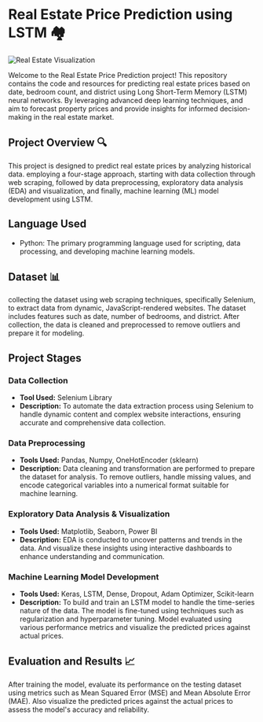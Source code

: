 # Real Estate Price Prediction using LSTM 🏘️

![Real Estate Visualization](https://media.licdn.com/dms/image/D4D12AQF7aWCrSGv5_w/article-cover_image-shrink_720_1280/0/1708328033213?e=2147483647&v=beta&t=7tGBbmwb88d1DyBDQ4Du5Pn7CL3DFlFzM0aGpYzvZts)


Welcome to the Real Estate Price Prediction project! This repository contains the code and resources for predicting real estate prices based on date, bedroom count, and district using Long Short-Term Memory (LSTM) neural networks. By leveraging advanced deep learning techniques, and aim to forecast property prices and provide insights for informed decision-making in the real estate market.

## Project Overview 🔍
This project is designed to predict real estate prices by analyzing historical data. employing a four-stage approach, starting with data collection through web scraping, followed by data preprocessing, exploratory data analysis (EDA) and visualization, and finally, machine learning (ML) model development using LSTM.

## Language Used
- Python: The primary programming language used for scripting, data processing, and developing machine learning models.

## Dataset 📊
collecting the dataset using web scraping techniques, specifically Selenium, to extract data from dynamic, JavaScript-rendered websites. The dataset includes features such as date, number of bedrooms, and district. After collection, the data is cleaned and preprocessed to remove outliers and prepare it for modeling.

## Project Stages

### Data Collection
- **Tool Used:** Selenium Library
- **Description:** To automate the data extraction process using Selenium to handle dynamic content and complex website interactions, ensuring accurate and comprehensive data collection.

### Data Preprocessing
- **Tools Used:** Pandas, Numpy, OneHotEncoder (sklearn)
- **Description:** Data cleaning and transformation are performed to prepare the dataset for analysis. To remove outliers, handle missing values, and encode categorical variables into a numerical format suitable for machine learning.

### Exploratory Data Analysis & Visualization
- **Tools Used:** Matplotlib, Seaborn, Power BI
- **Description:** EDA is conducted to uncover patterns and trends in the data. And visualize these insights using interactive dashboards to enhance understanding and communication.

### Machine Learning Model Development
- **Tools Used:** Keras, LSTM, Dense, Dropout, Adam Optimizer, Scikit-learn
- **Description:** To build and train an LSTM model to handle the time-series nature of the data. The model is fine-tuned using techniques such as regularization and hyperparameter tuning. Model evaluated using various performance metrics and visualize the predicted prices against actual prices.

## Evaluation and Results 📈
After training the model, evaluate its performance on the testing dataset using metrics such as Mean Squared Error (MSE) and Mean Absolute Error (MAE). Also visualize the predicted prices against the actual prices to assess the model's accuracy and reliability.
